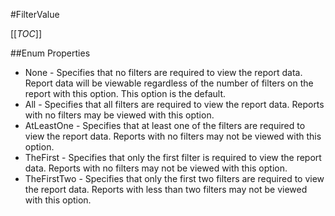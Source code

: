 #FilterValue

[[_TOC_]]

##Enum Properties 

* None -  Specifies that no filters are required to view the report data. Report data will be viewable regardless of the number of filters on the report with this option. This option is the default. 
* All -  Specifies that all filters are required to view the report data. Reports with no filters may be viewed with this option. 
* AtLeastOne -  Specifies that at least one of the filters are required to view the report data. Reports with no filters may not be viewed with this option. 
* TheFirst -  Specifies that only the first filter is required to view the report data. Reports with no filters may not be viewed with this option. 
* TheFirstTwo -  Specifies that only the first two filters are required to view the report data. Reports with less than two filters may not be viewed with this option. 